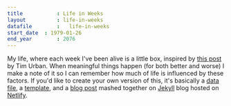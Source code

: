```yaml
---
title 			: Life in Weeks
layout			: life-in-weeks
datafile		:	life-in-weeks
start_date	: 1979-01-26
end_year		: 2076
---
```


My life, where each week I've been alive is a little box, inspired by [this post](https://waitbutwhy.com/2014/05/life-weeks.html) by Tim Urban. When meaningful things happen (for both better and worse) I make a note of it so I can remember how much of life is influenced by these factors. If you'd like to create your own version of this, it's basically a [data file](https://github.com/busterbenson/notes/blob/master/_data/life-in-weeks.yml), a [template](https://github.com/busterbenson/notes/blob/master/_layouts/life-in-weeks.html), and a [blog post](https://github.com/busterbenson/notes/blob/master/_pages/life-in-weeks.md) mashed together on [Jekyll](https://jekyllrb.com/) blog hosted on [Netlify](https://www.netlify.com/).
